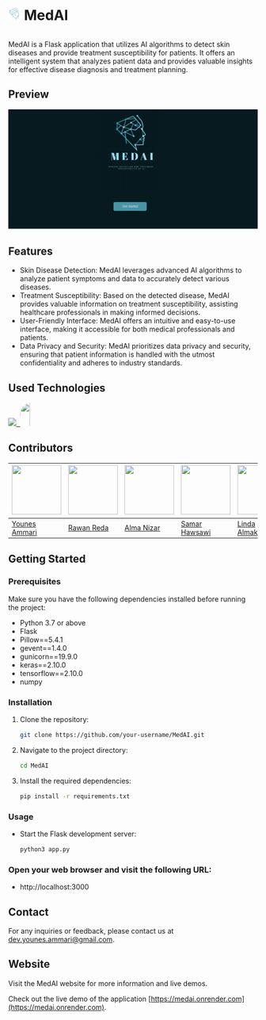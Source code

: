 <div style="display: flex; align-items: center;">
  <h1><img src="/static/images/icon.png" alt="App Icon" width="25" height="25"> MedAI</h1>
</div>

MedAI is a Flask application that utilizes AI algorithms to detect skin diseases and provide treatment susceptibility for patients. It offers an intelligent system that analyzes patient data and provides valuable insights for effective disease diagnosis and treatment planning.

## Preview

![App Preview](/screenshot.png)

## Features

- Skin Disease Detection: MedAI leverages advanced AI algorithms to analyze patient symptoms and data to accurately detect various diseases.
- Treatment Susceptibility: Based on the detected disease, MedAI provides valuable information on treatment susceptibility, assisting healthcare professionals in making informed decisions.
- User-Friendly Interface: MedAI offers an intuitive and easy-to-use interface, making it accessible for both medical professionals and patients.
- Data Privacy and Security: MedAI prioritizes data privacy and security, ensuring that patient information is handled with the utmost confidentiality and adheres to industry standards.


<!--h1 without bottom border-->
## Used Technologies
<!--tech stack icons-->
<p>
  <a href="https://skillicons.dev">
    <img src="https://skillicons.dev/icons?i=css,github,html,js,py,tensorflow,vscode&perline=14" />
    <img/>
    <img src="https://upload.wikimedia.org/wikipedia/commons/0/04/ChatGPT_logo.svg" width="47" height="47" 
      style="height:47px;width:auto;border-radius:8rem;overflow: hidden"/>
      
    
  </a>
</p>


## Contributors
| [<img src="https://github.com/younes-ammari.png?size=100" width="100" height="100">](https://github.com/younes-ammari) | [<img src="https://github.com/rawan-reda.png?size=100" width="100" height="100">](https://github.com/rawan-reda) | [<img src="https://github.com/Al-codeing.png?size=100" width="100" height="100">](https://github.com/Al-codeing) | [<img src="https://github.com/Simo0o36.png?size=100" width="100" height="100">](https://github.com/Simo0o36) | [<img src="https://github.com/lindamakk.png?size=100" width="100" height="100">](https://github.com/lindamakk) | [<img src="https://github.com/thourya-musa.png?size=100" width="100" height="100">](https://github.com/thourya-musa) |
| --- | --- | --- | --- | --- | --- |
| [Younes Ammari](https://github.com/younes-ammari) | [Rawan Reda](https://github.com/rawan-reda) | [Alma Nizar](https://github.com/Al-codeing) | [Samar Hawsawi](https://github.com/Simo0o36) | [Linda Almakramy](https://github.com/lindamakk) | [Thourya Musa](https://github.com/thourya-musa) |

## Getting Started

### Prerequisites
Make sure you have the following dependencies installed before running the project:

- Python 3.7 or above
- Flask
- Pillow==5.4.1
- gevent==1.4.0
- gunicorn==19.9.0
- keras==2.10.0
- tensorflow==2.10.0
- numpy

### Installation

1. Clone the repository:

   ```bash
   git clone https://github.com/your-username/MedAI.git

2. Navigate to the project directory:

   ```bash
   cd MedAI

3. Install the required dependencies:

   ```bash
   pip install -r requirements.txt
   
### Usage
- Start the Flask development server:
   ```bash
   python3 app.py
  
### Open your web browser and visit the following URL:

- http://localhost:3000


## Contact
For any inquiries or feedback, please contact us at dev.younes.ammari@gmail.com.

## Website
Visit the MedAI website for more information and live demos.

Check out the live demo of the application [https://medai.onrender.com](https://medai.onrender.com).


